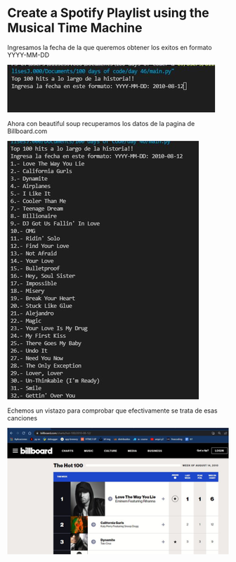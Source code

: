 # Create a Spotify Playlist using the Musical Time Machine

Ingresamos la fecha de la que queremos obtener los exitos en formato YYYY-MM-DD

![](img/img1.JPG)

Ahora con beautiful soup recuperamos los datos de la pagina de Billboard.com

![](img/img2.JPG)

Echemos un vistazo para comprobar que efectivamente se trata de esas canciones

![](img/img3.JPG)